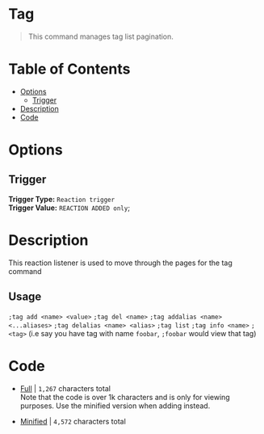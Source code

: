 # Tag
> This command manages tag list pagination.

# Table of Contents
* [Options](#Options)
	* [Trigger](##Trigger)
* [Description](#Description)
* [Code](#Code)

# Options
## Trigger
**Trigger Type:** `Reaction trigger`<br>
**Trigger Value:** `REACTION ADDED only`;

# Description
This reaction listener is used to move through the pages for the tag command

## Usage
`;tag add <name> <value>`
`;tag del <name>`
`;tag addalias <name> <...aliases>`
`;tag delalias <name> <alias>`
`;tag list`
`;tag info <name>`
`;<tag>` (i.e say you have tag with name `foobar`, `;foobar` would view that tag)

# Code
* [Full](./reactionListener.cc.go) | `1,267` characters total<br>
Note that the code is over 1k characters and is only for viewing purposes. Use the minified version when adding instead.

* [Minified](./reactionListener.minified.go) | `4,572` characters total
